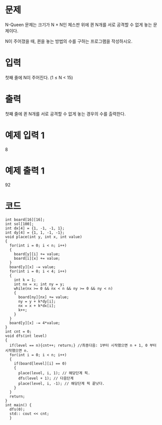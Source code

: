 # 문제
N-Queen 문제는 크기가 N × N인 체스판 위에 퀸 N개를 서로 공격할 수 없게 놓는 문제이다.

N이 주어졌을 때, 퀸을 놓는 방법의 수를 구하는 프로그램을 작성하시오.

# 입력
첫째 줄에 N이 주어진다. (1 ≤ N < 15)

# 출력
첫째 줄에 퀸 N개를 서로 공격할 수 없게 놓는 경우의 수를 출력한다.

# 예제 입력 1 
8
# 예제 출력 1 
92

# 코드

```
int board[16][16];
int sol[100];
int dx[4] = {1, -1, -1, 1};
int dy[4] = {1, 1, -1, -1};
void place(int y, int x, int value)
{
  for(int i = 0; i < n; i++)
  {
    board[y][i] += value;
    board[i][x] += value;
  }
  board[y][x] -= value;
  for(int i = 0; i < 4; i++)
  {
    int k = 1;
    int nx = x; int ny = y;
    while(nx >= 0 && nx < n && ny >= 0 && ny < n)
    {
      board[ny][nx] += value;
      ny = y + k*dy[i];
      nx = x + k*dx[i];
      k++;
    }
  }
  board[y][x] -= 4*value;
}
int cnt = 0;
void dfs(int level)
{
  if(level == n){cnt++; return;} //최종다음: 1부터 시작했으면 n + 1, 0 부터 시작했으면 n.
  for(int i = 0; i < n; i++)
  {
    if(board[level][i] == 0)
    {
      place(level, i, 1); // 해당단계 픽.
      dfs(level + 1); // 다음단계
      place(level, i, -1); // 해당단계 픽 끝낫다.
    }
  }
  return;
}
int main() {
  dfs(0);
  std:: cout << cnt;
  }
  ```
